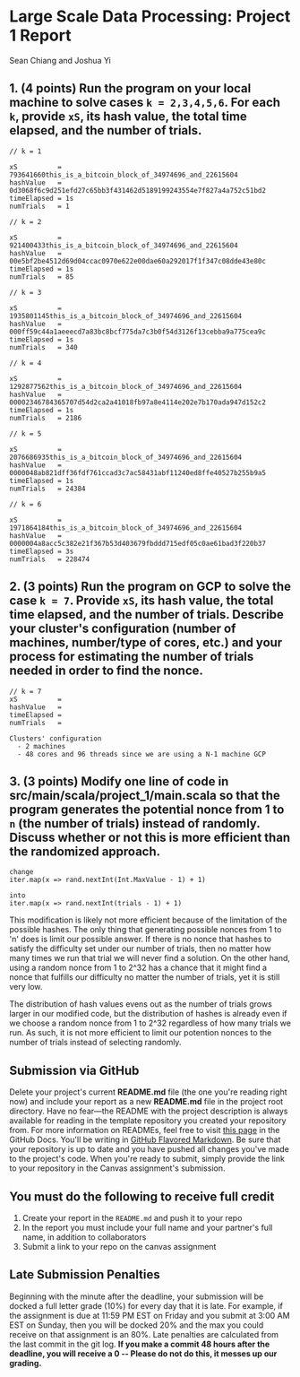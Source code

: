# Large Scale Data Processing: Project 1 Report
Sean Chiang and Joshua Yi

## 1. **(4 points)** Run the program on your local machine to solve cases `k = 2,3,4,5,6`. For each `k`, provide `xS`, its hash value, the total time elapsed, and the number of trials.  

```
// k = 1

xS          = 793641660this_is_a_bitcoin_block_of_34974696_and_22615604
hashValue   = 0d3068f6c9d251efd27c65bb3f431462d5189199243554e7f827a4a752c51bd2
timeElapsed = 1s
numTrials   = 1
```
```
// k = 2

xS          = 921400433this_is_a_bitcoin_block_of_34974696_and_22615604
hashValue   = 00e5bf2be4512d69d04ccac0970e622e00dae60a292017f1f347c08dde43e80c
timeElapsed = 1s
numTrials   = 85
```
```
// k = 3

xS          = 1935801145this_is_a_bitcoin_block_of_34974696_and_22615604
hashValue   = 000ff59c44a1aeeecd7a83bc8bcf775da7c3b0f54d3126f13cebba9a775cea9c
timeElapsed = 1s
numTrials   = 340
```
```
// k = 4

xS          = 1292877562this_is_a_bitcoin_block_of_34974696_and_22615604
hashValue   = 00002346784365707d54d2ca2a41018fb97a8e4114e202e7b170ada947d152c2
timeElapsed = 1s
numTrials   = 2186
```
```
// k = 5

xS          = 2076686935this_is_a_bitcoin_block_of_34974696_and_22615604
hashValue   = 0000048ab821dff36fdf761ccad3c7ac58431abf11240ed8ffe40527b255b9a5
timeElapsed = 1s
numTrials   = 24384
```
```
// k = 6

xS          = 1971864184this_is_a_bitcoin_block_of_34974696_and_22615604
hashValue   = 0000004a8acc5c382e21f367b53d403679fbddd715edf05c0ae61bad3f220b37
timeElapsed = 3s
numTrials   = 228474
```

## 2. **(3 points)** Run the program on GCP to solve the case `k = 7`. Provide `xS`, its hash value, the total time elapsed, and the number of trials. Describe your cluster's configuration (number of machines, number/type of cores, etc.) and your process for estimating the number of trials needed in order to find the nonce.  

```
// k = 7
xS          = 
hashValue   =
timeElapsed =
numTrials   = 

Clusters' configuration
  - 2 machines
  - 48 cores and 96 threads since we are using a N-1 machine GCP
```

## 3. **(3 points)** Modify **one** line of code in **src/main/scala/project_1/main.scala** so that the program generates the potential nonce from 1 to `n` (the number of trials) instead of randomly. Discuss whether or not this is more efficient than the randomized approach.

```
change
iter.map(x => rand.nextInt(Int.MaxValue - 1) + 1)

into
iter.map(x => rand.nextInt(trials - 1) + 1)
```

This modification is likely not more efficient because of the limitation of the possible hashes. The only thing that generating possible nonces from 1 to 'n' does is limit our possible answer.
If there is no nonce that hashes to satisfy the difficulty set under our number of trials, then no matter how many times we run that trial we will never find a solution.
On the other hand, using a random nonce from 1 to 2^32 has a chance that it might find a nonce that fulfills our difficulty no matter the number of trials, yet it is still very low.

The distribution of hash values evens out as the number of trials grows larger in our modified code, but the distribution of hashes is already even if we choose a random nonce from 1 to 2^32
regardless of how many trials we run. As such, it is not more efficient to limit our potention nonces to the number of trials instead of selecting randomly.


## Submission via GitHub
Delete your project's current **README.md** file (the one you're reading right now) and include your report as a new **README.md** file in the project root directory. Have no fear—the README with the project description is always available for reading in the template repository you created your repository from. For more information on READMEs, feel free to visit [this page](https://docs.github.com/en/github/creating-cloning-and-archiving-repositories/about-readmes) in the GitHub Docs. You'll be writing in [GitHub Flavored Markdown](https://guides.github.com/features/mastering-markdown). Be sure that your repository is up to date and you have pushed all changes you've made to the project's code. When you're ready to submit, simply provide the link to your repository in the Canvas assignment's submission.

## You must do the following to receive full credit
1. Create your report in the ``README.md`` and push it to your repo
2. In the report you must include your full name and your partner's full name, in addition to collaborators
3. Submit a link to your repo on the canvas assignment

## Late Submission Penalties
Beginning with the minute after the deadline, your submission will be docked a full letter grade (10%) for every 
day that it is late. For example, if the assignment is due at 11:59 PM EST on Friday and you submit at 3:00 AM EST on Sunday,
then you will be docked 20% and the max you could receive on that assignment is an 80%. 
Late penalties are calculated from the last commit in the git log.
**If you make a commit 48 hours after the deadline, you will receive a 0 -- Please do not do this, it messes up our grading.**
